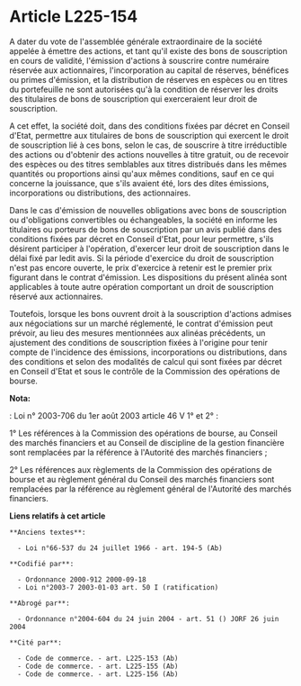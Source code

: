 # Article L225-154

A dater du vote de l'assemblée générale extraordinaire de la société appelée à émettre des actions, et tant qu'il existe des
bons de souscription en cours de validité, l'émission d'actions à souscrire contre numéraire réservée aux actionnaires,
l'incorporation au capital de réserves, bénéfices ou primes d'émission, et la distribution de réserves en espèces ou en
titres du portefeuille ne sont autorisées qu'à la condition de réserver les droits des titulaires de bons de souscription qui
exerceraient leur droit de souscription.

A cet effet, la société doit, dans des conditions fixées par décret en Conseil d'Etat, permettre aux titulaires de bons de
souscription qui exercent le droit de souscription lié à ces bons, selon le cas, de souscrire à titre irréductible des
actions ou d'obtenir des actions nouvelles à titre gratuit, ou de recevoir des espèces ou des titres semblables aux titres
distribués dans les mêmes quantités ou proportions ainsi qu'aux mêmes conditions, sauf en ce qui concerne la jouissance, que
s'ils avaient été, lors des dites émissions, incorporations ou distributions, des actionnaires.

Dans le cas d'émission de nouvelles obligations avec bons de souscription ou d'obligations convertibles ou échangeables, la
société en informe les titulaires ou porteurs de bons de souscription par un avis publié dans des conditions fixées par
décret en Conseil d'Etat, pour leur permettre, s'ils désirent participer à l'opération, d'exercer leur droit de souscription
dans le délai fixé par ledit avis. Si la période d'exercice du droit de souscription n'est pas encore ouverte, le prix
d'exercice à retenir est le premier prix figurant dans le contrat d'émission. Les dispositions du présent alinéa sont
applicables à toute autre opération comportant un droit de souscription réservé aux actionnaires.

Toutefois, lorsque les bons ouvrent droit à la souscription d'actions admises aux négociations sur un marché réglementé, le
contrat d'émission peut prévoir, au lieu des mesures mentionnées aux alinéas précédents, un ajustement des conditions de
souscription fixées à l'origine pour tenir compte de l'incidence des émissions, incorporations ou distributions, dans des
conditions et selon des modalités de calcul qui sont fixées par décret en Conseil d'Etat et sous le contrôle de la Commission
des opérations de bourse.

**Nota:**

: Loi n° 2003-706 du 1er août 2003 article 46 V 1° et 2° : 

1° Les références à la Commission des opérations de bourse, au Conseil des marchés financiers et au Conseil de discipline de
la gestion financière sont remplacées par la référence à l'Autorité des marchés financiers ; 

2° Les références aux règlements de la Commission des opérations de bourse et au règlement général du Conseil des marchés
financiers sont remplacées par la référence au règlement général de l'Autorité des marchés financiers.

**Liens relatifs à cet article**

	**Anciens textes**:

	  - Loi n°66-537 du 24 juillet 1966 - art. 194-5 (Ab)

	**Codifié par**:

	  - Ordonnance 2000-912 2000-09-18
	  - Loi n°2003-7 2003-01-03 art. 50 I (ratification)

	**Abrogé par**:

	  - Ordonnance n°2004-604 du 24 juin 2004 - art. 51 () JORF 26 juin 2004

	**Cité par**:

	  - Code de commerce. - art. L225-153 (Ab)
	  - Code de commerce. - art. L225-155 (Ab)
	  - Code de commerce. - art. L225-156 (Ab)
